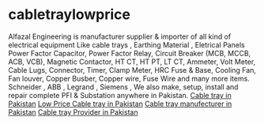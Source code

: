 # cabletraylowprice
Alfazal Engineering is manufacturer supplier &amp; importer of all kind of electrical equipment Like cable trays , Earthing Material , Eletrical Panels Power Factor Capacitor, Power Factor Relay, Circuit Breaker (MCB, MCCB, ACB, VCB), Magnetic Contactor, HT CT, HT PT, LT CT, Ammeter, Volt Meter, Cable Lugs, Connector, Timer, Clamp Meter, HRC Fuse &amp; Base, Cooling Fan, Fan louver, Copper Busber, Copper wire, Fuse Wire and many more items. Schneider , ABB , Legrand , Siemens , We also make, setup, install and repair complete PFI &amp; Substation anywhere in Pakistan.
<a href="https://www.alfazalengineering.com/cable-tray-and-accessories.html">Cable tray in Pakistan</a>
<a href="https://www.alfazalengineering.com/cable-tray-and-accessories.html">Low Price Cable tray in Pakistan</a>
<a href="https://www.alfazalengineering.com/cable-tray-and-accessories.html">Cable tray manufecturer in Pakistan</a>
<a href="https://www.alfazalengineering.com/cable-tray-and-accessories.html">Cable tray Provider in Pakistan</a>

